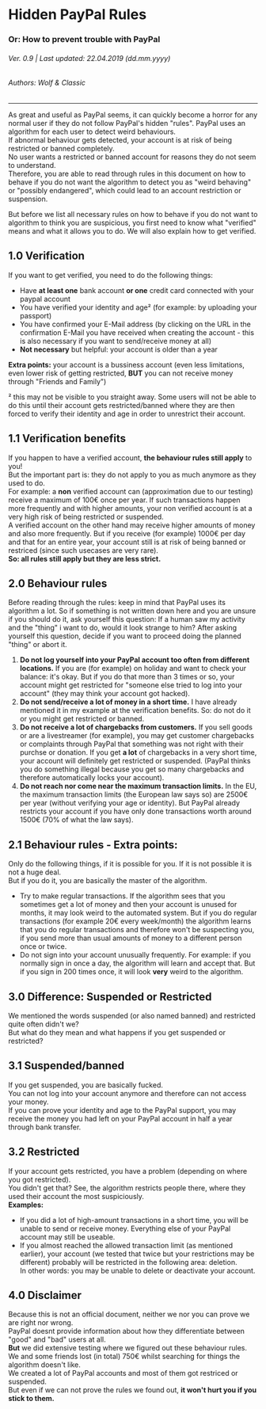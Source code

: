 # Hidden PayPal Rules
### Or: How to prevent trouble with PayPal
###### Ver. 0.9 | Last updated: 22.04.2019 (dd.mm.yyyy)
###### Authors: Wolf & Classic

***

As great and useful as PayPal seems, it can quickly become a horror for any normal user if they do not follow PayPal's hidden "rules".
PayPal uses an algorithm for each user to detect weird behaviours.<br>
If abnormal behaviour gets detected, your account is at risk of being restricted or banned completely.<br>
No user wants a restricted or banned account for reasons they do not seem to understand.<br>
Therefore, you are able to read through rules in this document on how to behave if you do not want the algorithm to detect you as "weird behaving" or "possibly endangered", which could lead to an account restriction or suspension.

But before we list all necessary rules on how to behave if you do not want to algorithm to think you are suspicious, you first need to know what "verified" means and what it allows you to do. We will also explain how to get verified.

## 1.0 Verification

If you want to get verified, you need to do the following things:

 - Have **at least one** bank account **or one** credit card connected with your paypal account
 - You have verified your identity and age² (for example: by uploading your passport)
 - You have confirmed your E-Mail address (by clicking on the URL in the confirmation E-Mail you have received when creating the account - this is also necessary if you want to send/receive money at all)
 - **Not necessary** but helpful: your account is older than a year

**Extra points:** your account is a bussiness account (even less limitations, even lower risk of getting restricted, **BUT** you can not receive money through "Friends and Family")

² this may not be visible to you straight away. Some users will not be able to do this until their account gets restricted/banned where they are then forced to verify their identity and age in order to unrestrict their account.

## 1.1 Verification benefits

If you happen to have a verified account, **the behaviour rules still apply** to you!<br>
But the important part is: they do not apply to you as much anymore as they used to do.<br>
For example: a **non** verified account can (approximation due to our testing) receive a maximum of 100€ once per year.
If such transactions happen more frequently and with higher amounts, your non verified account is at a very high risk of being restricted or suspended.<br>
A verified account on the other hand may receive higher amounts of money and also more frequently.
But if you receive (for example) 1000€ per day and that for an entire year, your account still is at risk of being banned or restriced (since such usecases are very rare).<br>
**So: all rules still apply but they are less strict.**

## 2.0 Behaviour rules

Before reading through the rules: keep in mind that PayPal uses its algorithm a lot. So if something is not written down here and you are unsure if you should do it, ask yourself this question: If a human saw my activity and the "thing" i want to do, would it look strange to him? After asking yourself this question, decide if you want to proceed doing the planned "thing" or abort it.

1. **Do not log yourself into your PayPal account too often from different locations.** If you are (for example) on holiday and want to check your balance: it's okay. But if you do that more than 3 times or so, your account might get restricted for "someone else tried to log into your account" (they may think your account got hacked).
2. **Do not send/receive a lot of money in a short time.** I have already mentioned it in my example at the verification benefits. So: do not do it or you might get restricted or banned.
3. **Do not receive a lot of chargebacks from customers.** If you sell goods or are a livestreamer (for example), you may get customer chargebacks or complaints through PayPal that something was not right with their purchse or donation. If you get **a lot** of chargebacks in a very short time, your account will definitely get restricted or suspended. (PayPal thinks you do something illegal because you get so many chargebacks and therefore automatically locks your account).
4. **Do not reach nor come near the maximum transaction limits.** In the EU, the maximum transaction limits (the European law says so) are 2500€ per year (without verifying your age or identity). But PayPal already restricts your account if you have only done transactions worth around 1500€ (70% of what the law says).

## 2.1 Behaviour rules - Extra points:
Only do the following things, if it is possible for you. If it is not possible it is not a huge deal.<br>
But if you do it, you are basically the master of the algorithm.
 - Try to make regular transactions. If the algorithm sees that you sometimes get a lot of money and then your account is unused for months, it may look weird to the automated system. But if you do regular transactions (for example 20€ every week/month) the algorithm learns that you do regular transactions and therefore won't be suspecting you, if you send more than usual amounts of money to a different person once or twice.
 - Do not sign into your account unusually frequently. For example: if you normally sign in once a day, the algorithm will learn and accept that. But if you sign in 200 times once, it will look **very** weird to the algorithm.

## 3.0 Difference: Suspended or Restricted

We mentioned the words suspended (or also named banned) and restricted quite often didn't we?<br>
But what do they mean and what happens if you get suspended or restricted?<br>

## 3.1 Suspended/banned

If you get suspended, you are basically fucked.<br>
You can not log into your account anymore and therefore can not access your money.<br>
If you can prove your identity and age to the PayPal support, you may receive the money you had left on your PayPal account in half a year through bank transfer.

## 3.2 Restricted

If your account gets restricted, you have a problem (depending on where you got restricted).<br>
You didn't get that? See, the algorithm restricts people there, where they used their account the most suspiciously.<br>
**Examples:**<br>
 - If you did a lot of high-amount transactions in a short time, you will be unable to send or receive money. Everything else of your PayPal account may still be useable.
 - If you almost reached the allowed transaction limit (as mentioned earlier), your account (we tested that twice but your restrictions may be different) probably will be restricted in the following area: deletion.<br>
 In other words: you may be unable to delete or deactivate your account.


## 4.0 Disclaimer

Because this is not an official document, neither we nor you can prove we are right nor wrong.<br>
PayPal doesnt provide information about how they differentiate between "good" and "bad" users at all.<br>
**But** we did extensive testing where we figured out these behaviour rules.<br>
We and some friends lost (in total) 750€ whilst searching for things the algorithm doesn't like.<br>
We created a lot of PayPal accounts and most of them got restriced or suspended.<br>
But even if we can not prove the rules we found out, **it won't hurt you if you stick to them.**
